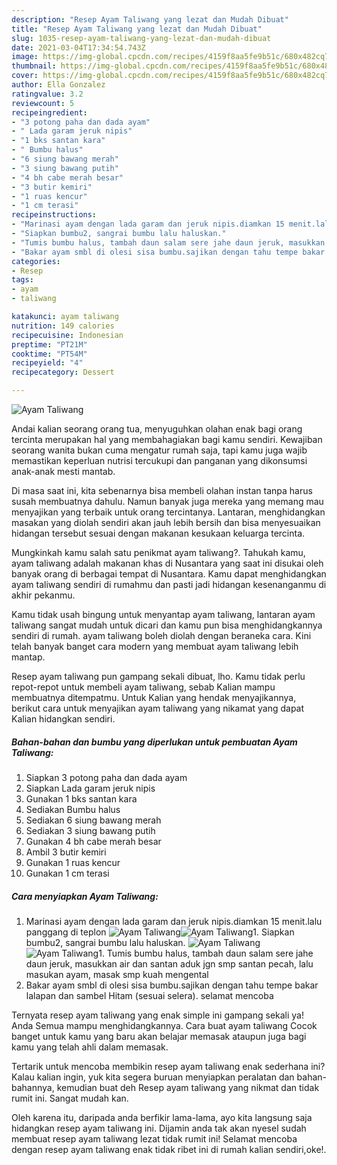 ```yaml
---
description: "Resep Ayam Taliwang yang lezat dan Mudah Dibuat"
title: "Resep Ayam Taliwang yang lezat dan Mudah Dibuat"
slug: 1035-resep-ayam-taliwang-yang-lezat-dan-mudah-dibuat
date: 2021-03-04T17:34:54.743Z
image: https://img-global.cpcdn.com/recipes/4159f8aa5fe9b51c/680x482cq70/ayam-taliwang-foto-resep-utama.jpg
thumbnail: https://img-global.cpcdn.com/recipes/4159f8aa5fe9b51c/680x482cq70/ayam-taliwang-foto-resep-utama.jpg
cover: https://img-global.cpcdn.com/recipes/4159f8aa5fe9b51c/680x482cq70/ayam-taliwang-foto-resep-utama.jpg
author: Ella Gonzalez
ratingvalue: 3.2
reviewcount: 5
recipeingredient:
- "3 potong paha dan dada ayam"
- " Lada garam jeruk nipis"
- "1 bks santan kara"
- " Bumbu halus"
- "6 siung bawang merah"
- "3 siung bawang putih"
- "4 bh cabe merah besar"
- "3 butir kemiri"
- "1 ruas kencur"
- "1 cm terasi"
recipeinstructions:
- "Marinasi ayam dengan lada garam dan jeruk nipis.diamkan 15 menit.lalu panggang di teplon"
- "Siapkan bumbu2, sangrai bumbu lalu haluskan."
- "Tumis bumbu halus, tambah daun salam sere jahe daun jeruk, masukkan air dan santan aduk jgn smp santan pecah, lalu masukan ayam, masak smp kuah mengental"
- "Bakar ayam smbl di olesi sisa bumbu.sajikan dengan tahu tempe bakar lalapan dan sambel Hitam (sesuai selera). selamat mencoba"
categories:
- Resep
tags:
- ayam
- taliwang

katakunci: ayam taliwang 
nutrition: 149 calories
recipecuisine: Indonesian
preptime: "PT21M"
cooktime: "PT54M"
recipeyield: "4"
recipecategory: Dessert

---
```



![Ayam Taliwang](https://img-global.cpcdn.com/recipes/4159f8aa5fe9b51c/680x482cq70/ayam-taliwang-foto-resep-utama.jpg)

Andai kalian seorang orang tua, menyuguhkan olahan enak bagi orang tercinta merupakan hal yang membahagiakan bagi kamu sendiri. Kewajiban seorang  wanita bukan cuma mengatur rumah saja, tapi kamu juga wajib memastikan keperluan nutrisi tercukupi dan panganan yang dikonsumsi anak-anak mesti mantab.

Di masa  saat ini, kita sebenarnya bisa membeli olahan instan tanpa harus susah membuatnya dahulu. Namun banyak juga mereka yang memang mau menyajikan yang terbaik untuk orang tercintanya. Lantaran, menghidangkan masakan yang diolah sendiri akan jauh lebih bersih dan bisa menyesuaikan hidangan tersebut sesuai dengan makanan kesukaan keluarga tercinta. 



Mungkinkah kamu salah satu penikmat ayam taliwang?. Tahukah kamu, ayam taliwang adalah makanan khas di Nusantara yang saat ini disukai oleh banyak orang di berbagai tempat di Nusantara. Kamu dapat menghidangkan ayam taliwang sendiri di rumahmu dan pasti jadi hidangan kesenanganmu di akhir pekanmu.

Kamu tidak usah bingung untuk menyantap ayam taliwang, lantaran ayam taliwang sangat mudah untuk dicari dan kamu pun bisa menghidangkannya sendiri di rumah. ayam taliwang boleh diolah dengan beraneka cara. Kini telah banyak banget cara modern yang membuat ayam taliwang lebih mantap.

Resep ayam taliwang pun gampang sekali dibuat, lho. Kamu tidak perlu repot-repot untuk membeli ayam taliwang, sebab Kalian mampu membuatnya ditempatmu. Untuk Kalian yang hendak menyajikannya, berikut cara untuk menyajikan ayam taliwang yang nikamat yang dapat Kalian hidangkan sendiri.

<!--inarticleads1-->

##### Bahan-bahan dan bumbu yang diperlukan untuk pembuatan Ayam Taliwang:

1. Siapkan 3 potong paha dan dada ayam
1. Siapkan  Lada garam jeruk nipis
1. Gunakan 1 bks santan kara
1. Sediakan  Bumbu halus
1. Sediakan 6 siung bawang merah
1. Sediakan 3 siung bawang putih
1. Gunakan 4 bh cabe merah besar
1. Ambil 3 butir kemiri
1. Gunakan 1 ruas kencur
1. Gunakan 1 cm terasi




<!--inarticleads2-->

##### Cara menyiapkan Ayam Taliwang:

1. Marinasi ayam dengan lada garam dan jeruk nipis.diamkan 15 menit.lalu panggang di teplon
<img src="https://img-global.cpcdn.com/steps/41306b903b8e0c02/160x128cq70/ayam-taliwang-langkah-memasak-1-foto.jpg" alt="Ayam Taliwang"><img src="https://img-global.cpcdn.com/steps/f21b804da5cb7a3e/160x128cq70/ayam-taliwang-langkah-memasak-1-foto.jpg" alt="Ayam Taliwang">1. Siapkan bumbu2, sangrai bumbu lalu haluskan.
<img src="https://img-global.cpcdn.com/steps/9778a309b462320e/160x128cq70/ayam-taliwang-langkah-memasak-2-foto.jpg" alt="Ayam Taliwang"><img src="https://img-global.cpcdn.com/steps/1d006f8842f43d44/160x128cq70/ayam-taliwang-langkah-memasak-2-foto.jpg" alt="Ayam Taliwang">1. Tumis bumbu halus, tambah daun salam sere jahe daun jeruk, masukkan air dan santan aduk jgn smp santan pecah, lalu masukan ayam, masak smp kuah mengental
1. Bakar ayam smbl di olesi sisa bumbu.sajikan dengan tahu tempe bakar lalapan dan sambel Hitam (sesuai selera). selamat mencoba




Ternyata resep ayam taliwang yang enak simple ini gampang sekali ya! Anda Semua mampu menghidangkannya. Cara buat ayam taliwang Cocok banget untuk kamu yang baru akan belajar memasak ataupun juga bagi kamu yang telah ahli dalam memasak.

Tertarik untuk mencoba membikin resep ayam taliwang enak sederhana ini? Kalau kalian ingin, yuk kita segera buruan menyiapkan peralatan dan bahan-bahannya, kemudian buat deh Resep ayam taliwang yang nikmat dan tidak rumit ini. Sangat mudah kan. 

Oleh karena itu, daripada anda berfikir lama-lama, ayo kita langsung saja hidangkan resep ayam taliwang ini. Dijamin anda tak akan nyesel sudah membuat resep ayam taliwang lezat tidak rumit ini! Selamat mencoba dengan resep ayam taliwang enak tidak ribet ini di rumah kalian sendiri,oke!.

